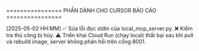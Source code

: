 ================ PHẦN DÀNH CHO CURSOR BÁO CÁO ================

[2025-05-02 HH:MM] ✅ Sửa lỗi đọc stdin của local_mcp_server.py. ❌ Kiểm tra thủ công bị hủy. ⚠️ Triển khai Cloud Run (chạy local) thất bại sau khi pull và rebuild image, server không phản hồi trên cổng 8001.
